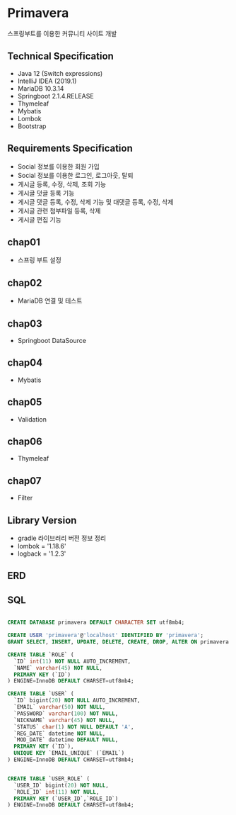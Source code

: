 # Primavera
스프링부트를 이용한 커뮤니티 사이트 개발

## Technical Specification
* Java 12 (Switch expressions)
* IntelliJ IDEA (2019.1)
* MariaDB 10.3.14
* Springboot 2.1.4.RELEASE
* Thymeleaf
* Mybatis
* Lombok
* Bootstrap

## Requirements Specification
* Social 정보를 이용한 회원 가입
* Social 정보를 이용한 로그인, 로그아웃, 탈퇴
* 게시글 등록, 수정, 삭제, 조회 기능
* 게시글 덧글 등록 기능
* 게시글 댓글 등록, 수정, 삭제 기능 및 대댓글 등록, 수정, 삭제
* 게시글 관련 첨부파일 등록, 삭제
* 게시글 편집 기능

## chap01
* 스프링 부트 설정

## chap02
* MariaDB 연결 및 테스트

## chap03
* Springboot DataSource

## chap04
* Mybatis

## chap05
* Validation

## chap06
* Thymeleaf

## chap07
* Filter

## Library Version
* gradle 라이브러리 버전 정보 정리
* lombok = '1.18.6'
* logback = '1.2.3'

## ERD

## SQL

```sql

CREATE DATABASE primavera DEFAULT CHARACTER SET utf8mb4;

CREATE USER 'primavera'@'localhost' IDENTIFIED BY 'primavera';
GRANT SELECT, INSERT, UPDATE, DELETE, CREATE, DROP, ALTER ON primavera.* TO 'primavera'@'localhost';

CREATE TABLE `ROLE` (
  `ID` int(11) NOT NULL AUTO_INCREMENT,
  `NAME` varchar(45) NOT NULL,
  PRIMARY KEY (`ID`)
) ENGINE=InnoDB DEFAULT CHARSET=utf8mb4;

CREATE TABLE `USER` (
  `ID` bigint(20) NOT NULL AUTO_INCREMENT,
  `EMAIL` varchar(50) NOT NULL,
  `PASSWORD` varchar(100) NOT NULL,
  `NICKNAME` varchar(45) NOT NULL,
  `STATUS` char(1) NOT NULL DEFAULT 'A',
  `REG_DATE` datetime NOT NULL,
  `MOD_DATE` datetime DEFAULT NULL,
  PRIMARY KEY (`ID`),
  UNIQUE KEY `EMAIL_UNIQUE` (`EMAIL`)
) ENGINE=InnoDB DEFAULT CHARSET=utf8mb4;


CREATE TABLE `USER_ROLE` (
  `USER_ID` bigint(20) NOT NULL,
  `ROLE_ID` int(11) NOT NULL,
  PRIMARY KEY (`USER_ID`,`ROLE_ID`)
) ENGINE=InnoDB DEFAULT CHARSET=utf8mb4;
```